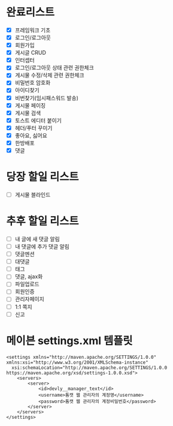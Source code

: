 # 완료리스트
- [x] 프레임워크 기초
- [x] 로그인/로그아웃
- [x] 회원가입
- [x] 게시글 CRUD
- [x] 인터셉터
- [x] 로그인/로그아웃 상태 관련 권한체크
- [x] 게시물 수정/삭제 관련 권한체크
- [x] 비밀번호 암호화
- [x] 아이디찾기
- [x] 비번찾기(임시패스워드 발송)
- [x] 게시물 페이징
- [x] 게시물 검색
- [x] 토스트 에디터 붙이기
- [x] 헤더/푸터 꾸미기
- [x] 좋아요, 싫어요
- [x] 한방배포
- [x] 댓글

# 당장 할일 리스트
- [ ] 게시물 블라인드

# 추후 할일 리스트
- [ ] 내 글에 새 댓글 알림
- [ ] 내 댓글에 추가 댓글 알림
- [ ] 댓글멘션
- [ ] 대댓글
- [ ] 태그
- [ ] 댓글, ajax화
- [ ] 파일업로드
- [ ] 회원인증
- [ ] 관리자페이지
- [ ] 1:1 쪽지
- [ ] 신고

# 메이븐 settings.xml 템플릿
```
<settings xmlns="http://maven.apache.org/SETTINGS/1.0.0" xmlns:xsi="http://www.w3.org/2001/XMLSchema-instance"
  xsi:schemaLocation="http://maven.apache.org/SETTINGS/1.0.0 https://maven.apache.org/xsd/settings-1.0.0.xsd">
    <servers>
        <server>
            <id>devly__manager_text</id>
            <username>톰캣 웹 관리자의 계정명</username>
            <password>톰캣 웹 관리자의 계정비밀번호</password>
        </server>
    </servers>
</settings>
```



